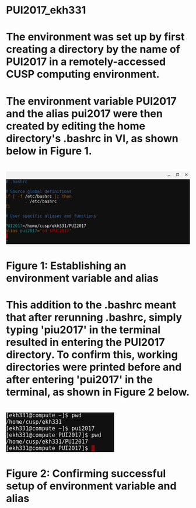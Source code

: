 # PUI2017_ekh331

# The environment was set up by first creating a directory by the name of PUI2017 in a remotely-accessed CUSP computing environment.
#
# The environment variable PUI2017 and the alias pui2017 were then created by editing the home directory's .bashrc in VI, as shown below in Figure 1.
#
![Alt text](Hw1_2_bashrc.png)
# Figure 1: Establishing an environment variable and alias
#
# This addition to the .bashrc meant that after rerunning .bashrc, simply typing 'piu2017' in the terminal resulted  in entering the PUI2017 directory. To confirm this, working directories were printed before and after entering 'pui2017' in the terminal, as shown in Figure 2 below.
#
![Alt text](Hw1_2_pui2017terminal.png)
# Figure 2: Confirming successful setup of environment variable and alias
#

